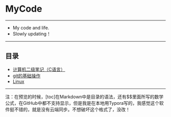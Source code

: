 # MyCode
---
- My code and life.
- Slowly updating！
---
## 目录
- [计算机二级笔记（C语言）](https://github.com/330079598/MyCode/tree/master/%E8%AE%A1%E7%AE%97%E6%9C%BA%E4%BA%8C%E7%BA%A7%E7%AC%94%E8%AE%B0(C%E8%AF%AD%E8%A8%80))
- [git的基础操作](https://github.com/330079598/MyCode/blob/master/Git%E7%9A%84%E5%9F%BA%E7%A1%80%E6%93%8D%E4%BD%9C/Git%E5%9F%BA%E7%A1%80%E6%93%8D%E4%BD%9C.md)
- [Linux](https://github.com/330079598/MyCode/tree/master/Linux)
---
注：在预览的时候，[toc]在Markdown中是目录的语法，还有$$里面所写的数学公式，在GitHub中都不支持显示，但是我是在本地用Typora写的，我感觉这个软件挺不错的，就是没有云端同步。不想破坏这个格式了，没改！

